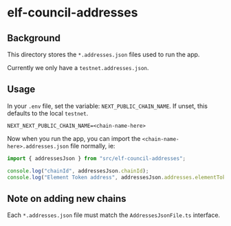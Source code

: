 # elf-council-addresses

## Background

This directory stores the `*.addresses.json` files used to run the app. 


Currently we only have a `testnet.addresses.json`.

## Usage

In your `.env` file, set the variable: `NEXT_PUBLIC_CHAIN_NAME`. If unset, this
defaults to the local `testnet`.

```
NEXT_NEXT_PUBLIC_CHAIN_NAME=<chain-name-here>
```

Now when you run the app, you can import the `<chain-name-here>.addresses.json` file normally, ie:

```ts
import { addressesJson } from "src/elf-council-addresses";

console.log("chainId", addressesJson.chainId);
console.log("Element Token address", addressesJson.addresses.elementToken);
```

## Note on adding new chains
Each `*.addresses.json` file must match the `AddressesJsonFile.ts` interface.